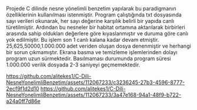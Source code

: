 Projede C dilinde nesne yönelimli benzetim yapılarak bu paradigmanın özelliklerinin kullanılması istenmiştir.
Program çalıştığında txt dosyasında sayı verileri okunarak, her sayı değerine karşılık belirli bir yapıda canlı türetilmiştir.
Ardından bu nesneler bir habitat ortamına aktarılarak birbirleri arasında sahip oldukları değerlere göre kıyaslanmıştır ve duruma göre canlı yok edilmiştir. Bu işlem son 1 canlı kalana kadar devam etmiştir. 25,625,50000,1.000.000 adet veriden oluşan dosya denenmiştir ve herhangi bir sorun çıkmamıştır. Ekrana basma ve temizleme işlemlerinden dolayı program uzun sürmektedir. Basılmaması durumunda program süresi 1.000.000 verilik dosyada 2-3 saniyeyi geçmemektedir.





https://github.com/alitekes1/C-Dili-NesneYonelimliBenzetim/assets/112067233/c3236245-27b3-4596-8777-2ecf9f1d2d10 https://github.com/alitekes1/C-Dili-NesneYonelimliBenzetim/assets/112067233/3a47e168-94a1-48f9-b722-a24a0ff7d86e


